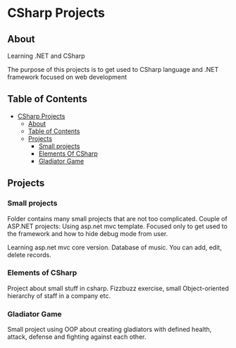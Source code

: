 # CSharp Projects

## About
Learning .NET and CSharp

The purpose of this projects is to get used to CSharp language and .NET framework focused on web development

## Table of Contents
- [CSharp Projects](#csharp-projects)
  * [About](#about)
  * [Table of Contents](#table-of-contents)
  * [Projects](#projects)
    + [Small projects](#small-projects)
    + [Elements Of CSharp](#elements-of-csharp)
    + [Gladiator Game](#gladiator-game)

## Projects
### Small projects
Folder contains many small projects that are not too complicated. Couple of ASP.NET projects: 
Using asp.net mvc template. Focused only to get used to the framework and how to hide debug mode from user.  

Learning asp.net mvc core version. Database of music. You can add, edit, delete records.

### Elements of CSharp
Project about small stuff in csharp. Fizzbuzz exercise, small Object-oriented hierarchy of staff in a company etc.

### Gladiator Game
Small project using OOP about creating gladiators with defined health, attack, defense and fighting against each other.